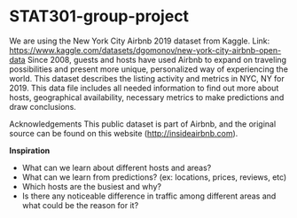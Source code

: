 # STAT301-group-project

We are using the New York City Airbnb 2019 dataset from Kaggle. Link: https://www.kaggle.com/datasets/dgomonov/new-york-city-airbnb-open-data
Since 2008, guests and hosts have used Airbnb to expand on traveling possibilities and present more unique, personalized way of experiencing the world. This dataset describes the listing activity and metrics in NYC, NY for 2019.
This data file includes all needed information to find out more about hosts, geographical availability, necessary metrics to make predictions and draw conclusions.

Acknowledgements
This public dataset is part of Airbnb, and the original source can be found on this website (http://insideairbnb.com).

**Inspiration**

- What can we learn about different hosts and areas?
- What can we learn from predictions? (ex: locations, prices, reviews, etc)
- Which hosts are the busiest and why?
- Is there any noticeable difference in traffic among different areas and what could be the reason for it?
